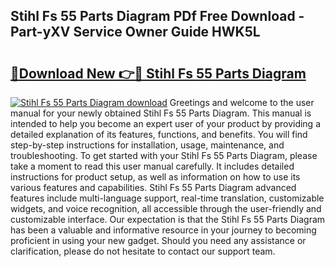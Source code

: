 ## Stihl Fs 55 Parts Diagram PDf Free Download - Part-yXV Service Owner Guide HWK5L

# <h2><a href="http://dflreeq.blite.top/?on=Stihl+Fs+55+Parts+Diagram">🔗Download New 👉🔴 Stihl Fs 55 Parts Diagram</a></h2>

[![Stihl Fs 55 Parts Diagram download](https://i.imgur.com/lujVjoI.png)](http://dflreeq.blite.top/?on=Stihl+Fs+55+Parts+Diagram)
Greetings and welcome to the user manual for your newly obtained Stihl Fs 55 Parts Diagram. This manual is intended to help you become an expert user of your product by providing a detailed explanation of its features, functions, and benefits. You will find step-by-step instructions for installation, usage, maintenance, and troubleshooting. To get started with your Stihl Fs 55 Parts Diagram, please take a moment to read this user manual carefully. It includes detailed instructions for product setup, as well as information on how to use its various features and capabilities. Stihl Fs 55 Parts Diagram advanced features include multi-language support, real-time translation, customizable widgets, and voice recognition, all accessible through the user-friendly and customizable interface. Our expectation is that the Stihl Fs 55 Parts Diagram has been a valuable and informative resource in your journey to becoming proficient in using your new gadget. Should you need any assistance or clarification, please do not hesitate to contact our support team.
